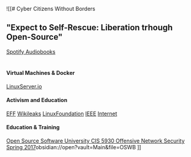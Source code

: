 ![[# Cyber Citizens Without Borders

## "Expect to Self-Rescue: Liberation trhough Open-Source"

[Spotify Audiobooks ](https://open.spotify.com/playlist/3Jd7c61b5HIlv9nZF1po60?si=jEr5dNRkT9WFroCRSpL16A)

# 
#### Virtual Machines & Docker
[LinuxServer.io](https://www.linuxserver.io)

#### Activism and Education
[EFF](https://www.eff.org)
[Wikileaks](https://www.wikileaks.org)
[LinuxFoundation](https://linuxfoundation.org)
[IEEE](https://www.ieee.org)
[Internet](https//www.internetarchive.org)


#### Education & Training 
[Open Source Software University ]()
[CIS 5930 Offensive Network Security
Spring 2017](https://www.cs.fsu.edu/~liux/courses/offensivenetsec/index.html)obsidian://open?vault=Main&file=OSWB
]]